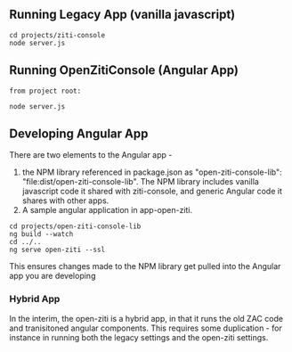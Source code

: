 ## Running Legacy App (vanilla javascript)
```
cd projects/ziti-console
node server.js
```

## Running OpenZitiConsole (Angular App)

```
from project root: 

node server.js
```
## Developing Angular App
There are two elements to the Angular app - 
1) the NPM library referenced in package.json as
"open-ziti-console-lib": "file:dist/open-ziti-console-lib". The NPM library includes vanilla javascript code it shared with ziti-console, and 
generic Angular code it shares with other apps.
2) A sample angular application in app-open-ziti.
```
cd projects/open-ziti-console-lib
ng build --watch
cd ../..
ng serve open-ziti --ssl
```

This ensures changes made to the NPM library get pulled into the Angular app you are developing

### Hybrid App
In the interim, the open-ziti is a hybrid app, in that it runs the old ZAC code and tranisitoned angular components.
This requires some duplication - for instance in running both the legacy settings and the open-ziti settings.



